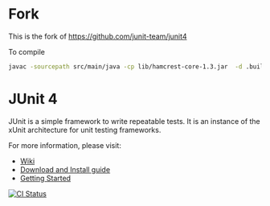 # Fork
This is the fork of https://github.com/junit-team/junit4

To compile
```sh
javac -sourcepath src/main/java -cp lib/hamcrest-core-1.3.jar  -d .build src/main/java/org/junit/runner/JUnitCore.java
```

# JUnit 4
JUnit is a simple framework to write repeatable tests. It is an instance of the xUnit architecture for unit testing frameworks.

For more information, please visit:
* [Wiki](https://github.com/junit-team/junit4/wiki)
* [Download and Install guide](https://github.com/junit-team/junit4/wiki/Download-and-Install)
* [Getting Started](https://github.com/junit-team/junit4/wiki/Getting-started)

[![CI Status](https://github.com/junit-team/junit4/workflows/CI/badge.svg)](https://github.com/junit-team/junit4/actions)

